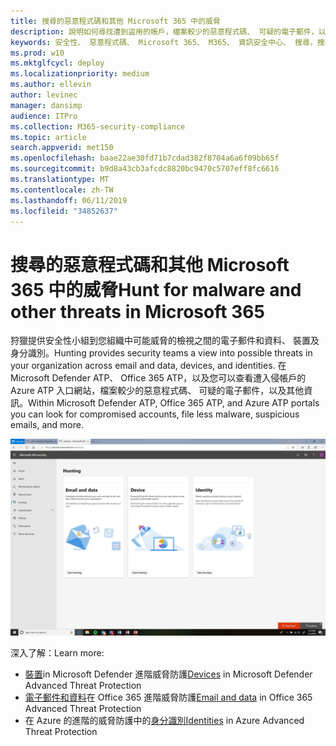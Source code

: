 ```yaml
---
title: 搜尋的惡意程式碼和其他 Microsoft 365 中的威脅
description: 說明如何尋找遭到盜用的帳戶，檔案較少的惡意程式碼、 可疑的電子郵件，以及其他資訊。
keywords: 安全性、 惡意程式碼、 Microsoft 365、 M365、 資訊安全中心、 搜尋，搜尋，Microsoft Defender ATP、 Office 365 ATP、 Azure ATP
ms.prod: w10
ms.mktglfcycl: deploy
ms.localizationpriority: medium
ms.author: ellevin
author: levinec
manager: dansimp
audience: ITPro
ms.collection: M365-security-compliance
ms.topic: article
search.appverid: met150
ms.openlocfilehash: baae22ae30fd71b7cdad382f8704a6a6f09bb65f
ms.sourcegitcommit: b9d8a43cb3afcdc8820bc9470c5707eff8fc6616
ms.translationtype: MT
ms.contentlocale: zh-TW
ms.lasthandoff: 06/11/2019
ms.locfileid: "34852637"
---
```

# <a name="hunt-for-malware-and-other-threats-in-microsoft-365"></a><span data-ttu-id="6c1fc-104">搜尋的惡意程式碼和其他 Microsoft 365 中的威脅</span><span class="sxs-lookup"><span data-stu-id="6c1fc-104">Hunt for malware and other threats in Microsoft 365</span></span>

<span data-ttu-id="6c1fc-105">狩獵提供安全性小組到您組織中可能威脅的檢視之間的電子郵件和資料、 裝置及身分識別。</span><span class="sxs-lookup"><span data-stu-id="6c1fc-105">Hunting provides security teams a view into possible threats in your organization across email and data, devices, and identities.</span></span> <span data-ttu-id="6c1fc-106">在 Microsoft Defender ATP、 Office 365 ATP，以及您可以查看遭入侵帳戶的 Azure ATP 入口網站，檔案較少的惡意程式碼、 可疑的電子郵件，以及其他資訊。</span><span class="sxs-lookup"><span data-stu-id="6c1fc-106">Within Microsoft Defender ATP, Office 365 ATP, and Azure ATP portals you can look for compromised accounts, file less malware, suspicious emails, and more.</span></span>

![狩獵頁面](./media/security-docs/hunt.png)

<span data-ttu-id="6c1fc-108">深入了解：</span><span class="sxs-lookup"><span data-stu-id="6c1fc-108">Learn more:</span></span>

* <span data-ttu-id="6c1fc-109">[裝置](https://docs.microsoft.com/windows/security/threat-protection/microsoft-defender-atp/advanced-hunting)in Microsoft Defender 進階威脅防護</span><span class="sxs-lookup"><span data-stu-id="6c1fc-109">[Devices](https://docs.microsoft.com/windows/security/threat-protection/microsoft-defender-atp/advanced-hunting) in Microsoft Defender Advanced Threat Protection</span></span>
* <span data-ttu-id="6c1fc-110">[電子郵件和資料](https://docs.microsoft.com/en-us/office365/securitycompliance/office-365-atp)在 Office 365 進階威脅防護</span><span class="sxs-lookup"><span data-stu-id="6c1fc-110">[Email and data](https://docs.microsoft.com/en-us/office365/securitycompliance/office-365-atp) in Office 365 Advanced Threat Protection</span></span>
* <span data-ttu-id="6c1fc-111">在 Azure 的進階的威脅防護中的[身分識別](https://docs.microsoft.com/en-us/azure-advanced-threat-protection/investigate-a-user)</span><span class="sxs-lookup"><span data-stu-id="6c1fc-111">[Identities](https://docs.microsoft.com/en-us/azure-advanced-threat-protection/investigate-a-user) in Azure Advanced Threat Protection</span></span>

